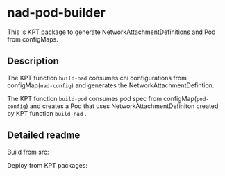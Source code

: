 # nad-pod-builder

This is KPT package to generate NetworkAttachmentDefinitions and Pod from configMaps.

## Description

The KPT function ```build-nad``` consumes cni configurations from configMap(```nad-config```) and generates the NetworkAttachmentDefintion.

The KPT function ```build-pod``` consumes pod spec from configMap(```pod-config```) and creates a Pod that uses NetworkAttachmentDefiniton created by KPT function ```build-nad``` .

## Detailed readme
Build from src: 

Deploy from KPT packages: 